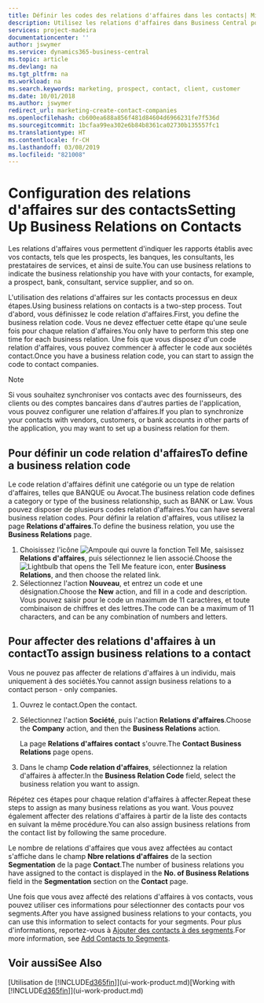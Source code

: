 ```yaml
---
title: Définir les codes des relations d'affaires dans les contacts| Microsoft Docs
description: Utilisez les relations d'affaires dans Business Central pour vous aider avec le marketing et désigner les rapports établis avec vos prospects, clients, notamment les banques ou les prestataires de services.
services: project-madeira
documentationcenter: ''
author: jswymer
ms.service: dynamics365-business-central
ms.topic: article
ms.devlang: na
ms.tgt_pltfrm: na
ms.workload: na
ms.search.keywords: marketing, prospect, contact, client, customer
ms.date: 10/01/2018
ms.author: jswymer
redirect_url: marketing-create-contact-companies
ms.openlocfilehash: cb600ea688a856f481d84604d6966231fe7f536d
ms.sourcegitcommit: 1bcfaa99ea302e6b84b8361ca02730b135557fc1
ms.translationtype: HT
ms.contentlocale: fr-CH
ms.lasthandoff: 03/08/2019
ms.locfileid: "821008"
---
```

# <a name="setting-up-business-relations-on-contacts"></a><span data-ttu-id="8cd52-103">Configuration des relations d'affaires sur des contacts</span><span class="sxs-lookup"><span data-stu-id="8cd52-103">Setting Up Business Relations on Contacts</span></span>
<span data-ttu-id="8cd52-104">Les relations d'affaires vous permettent d'indiquer les rapports établis avec vos contacts, tels que les prospects, les banques, les consultants, les prestataires de services, et ainsi de suite.</span><span class="sxs-lookup"><span data-stu-id="8cd52-104">You can use business relations to indicate the business relationship you have with your contacts, for example, a prospect, bank, consultant, service supplier, and so on.</span></span>

<span data-ttu-id="8cd52-105">L'utilisation des relations d'affaires sur les contacts processus en deux étapes.</span><span class="sxs-lookup"><span data-stu-id="8cd52-105">Using business relations on contacts is a two-step process.</span></span> <span data-ttu-id="8cd52-106">Tout d'abord, vous définissez le code relation d'affaires.</span><span class="sxs-lookup"><span data-stu-id="8cd52-106">First, you define the business relation code.</span></span> <span data-ttu-id="8cd52-107">Vous ne devez effectuer cette étape qu'une seule fois pour chaque relation d'affaires.</span><span class="sxs-lookup"><span data-stu-id="8cd52-107">You only have to perform this step one time for each business relation.</span></span> <span data-ttu-id="8cd52-108">Une fois que vous disposez d'un code relation d'affaires, vous pouvez commencer à affecter le code aux sociétés contact.</span><span class="sxs-lookup"><span data-stu-id="8cd52-108">Once you have a business relation code, you can start to assign the code to contact companies.</span></span>

> [!NOTE]  
>   <span data-ttu-id="8cd52-109">Si vous souhaitez synchroniser vos contacts avec des fournisseurs, des clients ou des comptes bancaires dans d'autres parties de l'application, vous pouvez configurer une relation d'affaires.</span><span class="sxs-lookup"><span data-stu-id="8cd52-109">If you plan to synchronize your contacts with vendors, customers, or bank accounts in other parts of the application, you may want to set up a business relation for them.</span></span>

## <a name="to-define-a-business-relation-code"></a><span data-ttu-id="8cd52-110">Pour définir un code relation d'affaires</span><span class="sxs-lookup"><span data-stu-id="8cd52-110">To define a business relation code</span></span>
<span data-ttu-id="8cd52-111">Le code relation d'affaires définit une catégorie ou un type de relation d'affaires, telles que BANQUE ou Avocat.</span><span class="sxs-lookup"><span data-stu-id="8cd52-111">The business relation code defines a category or type of the business relationship, such as BANK or Law.</span></span> <span data-ttu-id="8cd52-112">Vous pouvez disposer de plusieurs codes relation d'affaires.</span><span class="sxs-lookup"><span data-stu-id="8cd52-112">You can have several business relation codes.</span></span> <span data-ttu-id="8cd52-113">Pour définir la relation d'affaires, vous utilisez la page **Relations d'affaires**.</span><span class="sxs-lookup"><span data-stu-id="8cd52-113">To define the business relation, you use the **Business Relations** page.</span></span>

1. <span data-ttu-id="8cd52-114">Choisissez l'icône ![Ampoule qui ouvre la fonction Tell Me](media/ui-search/search_small.png "Dites-moi ce que vous voulez faire"), saisissez **Relations d'affaires**, puis sélectionnez le lien associé.</span><span class="sxs-lookup"><span data-stu-id="8cd52-114">Choose the ![Lightbulb that opens the Tell Me feature](media/ui-search/search_small.png "Tell me what you want to do") icon, enter **Business Relations**, and then choose the related link.</span></span>
2. <span data-ttu-id="8cd52-115">Sélectionnez l'action **Nouveau**, et entrez un code et une désignation.</span><span class="sxs-lookup"><span data-stu-id="8cd52-115">Choose the **New** action, and fill in a code and description.</span></span> <span data-ttu-id="8cd52-116">Vous pouvez saisir pour le code un maximum de 11 caractères, et toute combinaison de chiffres et des lettres.</span><span class="sxs-lookup"><span data-stu-id="8cd52-116">The code can be a maximum of 11 characters, and can be any combination of numbers and letters.</span></span>

## <a name="AssignBusRelContact"></a> <span data-ttu-id="8cd52-117">Pour affecter des relations d'affaires à un contact</span><span class="sxs-lookup"><span data-stu-id="8cd52-117">To assign business relations to a contact</span></span>
<span data-ttu-id="8cd52-118">Vous ne pouvez pas affecter de relations d'affaires à un individu, mais uniquement à des sociétés.</span><span class="sxs-lookup"><span data-stu-id="8cd52-118">You cannot assign business relations to a contact person - only companies.</span></span>

1. <span data-ttu-id="8cd52-119">Ouvrez le contact.</span><span class="sxs-lookup"><span data-stu-id="8cd52-119">Open the contact.</span></span>
2. <span data-ttu-id="8cd52-120">Sélectionnez l'action **Société**, puis l'action **Relations d'affaires**.</span><span class="sxs-lookup"><span data-stu-id="8cd52-120">Choose the **Company** action, and then the **Business Relations** action.</span></span>

    <span data-ttu-id="8cd52-121">La page **Relations d'affaires contact** s'ouvre.</span><span class="sxs-lookup"><span data-stu-id="8cd52-121">The **Contact Business Relations** page opens.</span></span>
3. <span data-ttu-id="8cd52-122">Dans le champ **Code relation d'affaires**, sélectionnez la relation d'affaires à affecter.</span><span class="sxs-lookup"><span data-stu-id="8cd52-122">In the **Business Relation Code** field, select the business relation you want to assign.</span></span>

<span data-ttu-id="8cd52-123">Répétez ces étapes pour chaque relation d'affaires à affecter.</span><span class="sxs-lookup"><span data-stu-id="8cd52-123">Repeat these steps to assign as many business relations as you want.</span></span> <span data-ttu-id="8cd52-124">Vous pouvez également affecter des relations d'affaires à partir de la liste des contacts en suivant la même procédure.</span><span class="sxs-lookup"><span data-stu-id="8cd52-124">You can also assign business relations from the contact list by following the same procedure.</span></span>

<span data-ttu-id="8cd52-125">Le nombre de relations d'affaires que vous avez affectées au contact s'affiche dans le champ **Nbre relations d'affaires** de la section **Segmentation** de la page **Contact**.</span><span class="sxs-lookup"><span data-stu-id="8cd52-125">The number of business relations you have assigned to the contact is displayed in the **No. of Business Relations** field in the **Segmentation** section on the **Contact** page.</span></span>

<span data-ttu-id="8cd52-126">Une fois que vous avez affecté des relations d'affaires à vos contacts, vous pouvez utiliser ces informations pour sélectionner des contacts pour vos segments.</span><span class="sxs-lookup"><span data-stu-id="8cd52-126">After you have assigned business relations to your contacts, you can use this information to select contacts for your segments.</span></span> <span data-ttu-id="8cd52-127">Pour plus d'informations, reportez-vous à [Ajouter des contacts à des segments](marketing-add-contact-segment.md).</span><span class="sxs-lookup"><span data-stu-id="8cd52-127">For more information, see [Add Contacts to Segments](marketing-add-contact-segment.md).</span></span>

## <a name="see-also"></a><span data-ttu-id="8cd52-128">Voir aussi</span><span class="sxs-lookup"><span data-stu-id="8cd52-128">See Also</span></span>
<span data-ttu-id="8cd52-129">[Utilisation de [!INCLUDE[d365fin](includes/d365fin_md.md)]](ui-work-product.md)</span><span class="sxs-lookup"><span data-stu-id="8cd52-129">[Working with [!INCLUDE[d365fin](includes/d365fin_md.md)]](ui-work-product.md)</span></span>
